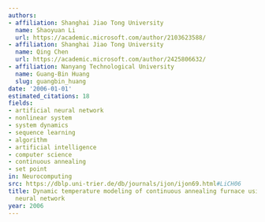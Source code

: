 ```yaml
---
authors:
- affiliation: Shanghai Jiao Tong University
  name: Shaoyuan Li
  url: https://academic.microsoft.com/author/2103623588/
- affiliation: Shanghai Jiao Tong University
  name: Qing Chen
  url: https://academic.microsoft.com/author/2425806632/
- affiliation: Nanyang Technological University
  name: Guang-Bin Huang
  slug: guangbin_huang
date: '2006-01-01'
estimated_citations: 18
fields:
- artificial neural network
- nonlinear system
- system dynamics
- sequence learning
- algorithm
- artificial intelligence
- computer science
- continuous annealing
- set point
in: Neurocomputing
src: https://dblp.uni-trier.de/db/journals/ijon/ijon69.html#LiCH06
title: Dynamic temperature modeling of continuous annealing furnace using GGAP-RBF
  neural network
year: 2006
---
```

